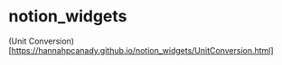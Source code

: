 # notion_widgets

(Unit Conversion)[https://hannahpcanady.github.io/notion_widgets/UnitConversion.html]
